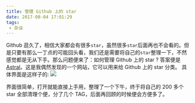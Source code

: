 ```yaml
---
title: 管理 Github 上的 star
date: 2017-08-04 17:01:29
tags:
 - 杂谈
---
```

Github 逛久了，相信大家都会有很多``star``，虽然很多``star``后面再也不会看的。但是只要有那么一丁点的可能回头看，我们还是需要将自己的``star``整理一下，不然感觉都是无从下手。那么问题便来了：如何管理 Github 上的 star ?
答案便是 [Astral](https://app.astralapp.com)。这是我偶然发现的一个网站，它可以用来给 Github 上的 star 分类。
具体界面是这样子的:
![](https://images-1258496336.cos.ap-chengdu.myqcloud.com/2017/08/04/%E9%80%89%E5%8C%BA_075.png)

界面很简单，打开就能直接上手用，整理了一个下午，终于将自己的 200 多个 star 全部清理个便，分了几个 TAG，后面再回顾的时候便会方便多了。

